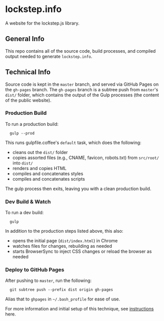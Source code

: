 lockstep.info
=============

A website for the lockstep.js library.

## General Info

This repo contains all of the source code, build processes, and compiled output needed to generate `lockstep.info`.

## Technical Info

Source code is kept in the `master` branch, and served via GitHub Pages on the `gh-pages` branch. The `gh-pages` branch is a subtree push from `master`'s `dist/` folder, which contains the output of the Gulp processes (the content of the public website).

### Production Build

To run a production build:

```
  gulp --prod
```

This runs gulpfile.coffee's `default` task, which does the following:

 * cleans out the `dist/` folder
 * copies assorted files (e.g., CNAME, favicon, robots.txt) from `src/root/` into `dist/`
 * renders and copies HTML
 * compiles and concatenates styles
 * compiles and concatenates scripts

The gulp process then exits, leaving you with a clean production build.

### Dev Build & Watch

To run a dev build:

```
  gulp
```

In addition to the production steps listed above, this also:

 * opens the initial page (`dist/index.html`) in Chrome
 * watches files for changes, rebuilding as needed
 * starts BrowserSync to inject CSS changes or reload the browser as needed

### Deploy to GitHub Pages

After pushing to `master`, run the following:

```
  git subtree push --prefix dist origin gh-pages
```

Alias that to `ghpages` in `~/.bash_profile` for ease of use.

For more information and initial setup of this technique, see [instructions](http://www.damian.oquanta.info/posts/one-line-deployment-of-your-site-to-gh-pages.html) here.
